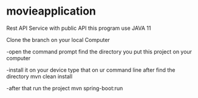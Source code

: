 # movieapplication
Rest API Service with public API
this program use JAVA 11

Clone the branch on your local Computer

-open the command prompt
find the directory  you put this project on your computer

-install it on your device type that on ur command line after find the directory
mvn clean install

-after that run the project
mvn spring-boot:run

